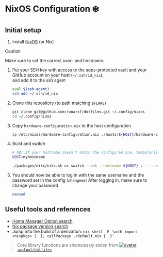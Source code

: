 # NixOS Configuration ❄️

## Initial setup

1. Install [NixOS](https://nixos.org/download.html) (or Nix)
  > [!CAUTION]
  > Make sure to set the correct user- and hostname.

1. Put your SSH key with access to the sops-protected vault and your GitHub account on your host (`~/.ssh/id_nix`),\
  and add it to the ssh agent
    ```bash
    eval $(ssh-agent)
    ssh-add ~/.ssh/id_nix
    ```

1. Clone this repository (to path matching [`$FLAKE`](./modules/users/development/nix.nix#L5))
    ```bash
    git clone git@github.com:runarsf/dotfiles.git ~/.config/nixos
    cd ~/.config/nixos
    ```

1. Copy `hardware-configuration.nix` to the host configuration
    ```bash
    cp /etc/nixos/hardware-configuration.nix ./hosts/${HOST}/hardware-configuration.nix
    ```

1. Build and switch
    ```bash
    # NB! If your hostname doesn't match the configured one, temporarily change it in the shell
    HOST=myhostname

    ./packages/niks/niks.sh os switch --ask --hostname ${HOST} . -- --accept-flake-config --extra-experimental-features 'flakes nix-command'
    ```

1. You should now be able to log in with the same username and the password set in the config (`changeme`)
  After logging in, make sure to change your password
    ```bash
    passwd
    ```


## Useful tools and references

- [Home Manager Option search](https://home-manager-options.extranix.com/)
- [Nix package version search](https://lazamar.co.uk/nix-versions)
- Jump into the build of a derivation: `nix-shell -E 'with import <nixpkgs> {  }; callPackage ./default.nix {  }'`


> Core library functions are shamelessly stolen from [![avatar](https://images.weserv.nl/?url=avatars.githubusercontent.com/u/39416660?v=4&h=20&w=20&fit=cover&mask=circle&maxage=7d) `imatpot/dotfiles`](https://github.com/imatpot/dotfiles)
